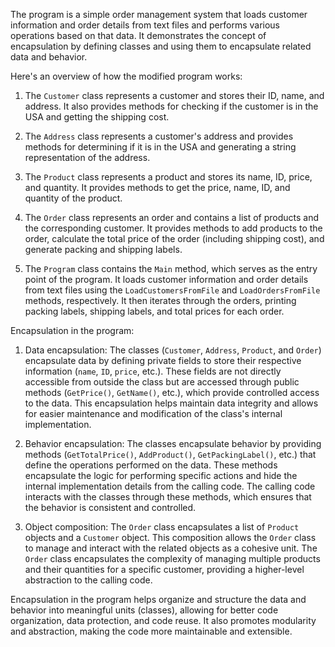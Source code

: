 The program is a simple order management system that loads customer information and order details from text files and performs various operations based on that data. It demonstrates the concept of encapsulation by defining classes and using them to encapsulate related data and behavior.

Here's an overview of how the modified program works:
1. The `Customer` class represents a customer and stores their ID, name, and address. It also provides methods for checking if the customer is in the USA and getting the shipping cost.

2. The `Address` class represents a customer's address and provides methods for determining if it is in the USA and generating a string representation of the address.

3. The `Product` class represents a product and stores its name, ID, price, and quantity. It provides methods to get the price, name, ID, and quantity of the product.

4. The `Order` class represents an order and contains a list of products and the corresponding customer. It provides methods to add products to the order, calculate the total price of the order (including shipping cost), and generate packing and shipping labels.

5. The `Program` class contains the `Main` method, which serves as the entry point of the program. It loads customer information and order details from text files using the `LoadCustomersFromFile` and `LoadOrdersFromFile` methods, respectively. It then iterates through the orders, printing packing labels, shipping labels, and total prices for each order.


Encapsulation in the program:
1. Data encapsulation: The classes (`Customer`, `Address`, `Product`, and `Order`) encapsulate data by defining private fields to store their respective information (`name`, `ID`, `price`, etc.). These fields are not directly accessible from outside the class but are accessed through public methods (`GetPrice()`, `GetName()`, etc.), which provide controlled access to the data. This encapsulation helps maintain data integrity and allows for easier maintenance and modification of the class's internal implementation.

2. Behavior encapsulation: The classes encapsulate behavior by providing methods (`GetTotalPrice()`, `AddProduct()`, `GetPackingLabel()`, etc.) that define the operations performed on the data. These methods encapsulate the logic for performing specific actions and hide the internal implementation details from the calling code. The calling code interacts with the classes through these methods, which ensures that the behavior is consistent and controlled.

3. Object composition: The `Order` class encapsulates a list of `Product` objects and a `Customer` object. This composition allows the `Order` class to manage and interact with the related objects as a cohesive unit. The `Order` class encapsulates the complexity of managing multiple products and their quantities for a specific customer, providing a higher-level abstraction to the calling code.

Encapsulation in the program helps organize and structure the data and behavior into meaningful units (classes), allowing for better code organization, data protection, and code reuse. It also promotes modularity and abstraction, making the code more maintainable and extensible.